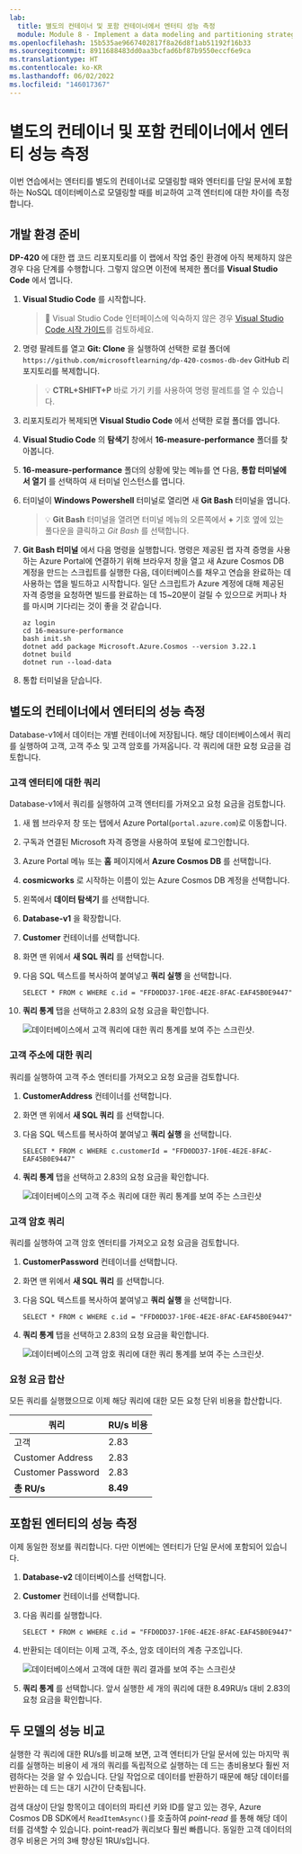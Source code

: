 ```yaml
---
lab:
  title: 별도의 컨테이너 및 포함 컨테이너에서 엔터티 성능 측정
  module: Module 8 - Implement a data modeling and partitioning strategy for Azure Cosmos DB SQL API
ms.openlocfilehash: 15b535ae9667402817f8a26d8f1ab51192f16b33
ms.sourcegitcommit: 8911688483dd0aa3bcfad6bf87b9550eccf6e9ca
ms.translationtype: HT
ms.contentlocale: ko-KR
ms.lasthandoff: 06/02/2022
ms.locfileid: "146017367"
---
```

# <a name="measure-performance-of-entities-in-separate-and-embeded-containers"></a>별도의 컨테이너 및 포함 컨테이너에서 엔터티 성능 측정

이번 연습에서는 엔터티를 별도의 컨테이너로 모델링할 때와 엔터티를 단일 문서에 포함하는 NoSQL 데이터베이스로 모델링할 때를 비교하여 고객 엔터티에 대한 차이를 측정합니다.

## <a name="prepare-your-development-environment"></a>개발 환경 준비

**DP-420** 에 대한 랩 코드 리포지토리를 이 랩에서 작업 중인 환경에 아직 복제하지 않은 경우 다음 단계를 수행합니다. 그렇지 않으면 이전에 복제한 폴더를 **Visual Studio Code** 에서 엽니다.

1. **Visual Studio Code** 를 시작합니다.

    > &#128221; Visual Studio Code 인터페이스에 익숙하지 않은 경우 [Visual Studio Code 시작 가이드][code.visualstudio.com/docs/getstarted]를 검토하세요.

1. 명령 팔레트를 열고 **Git: Clone** 을 실행하여 선택한 로컬 폴더에 ``https://github.com/microsoftlearning/dp-420-cosmos-db-dev`` GitHub 리포지토리를 복제합니다.

    > &#128161; **CTRL+SHIFT+P** 바로 가기 키를 사용하여 명령 팔레트를 열 수 있습니다.

1. 리포지토리가 복제되면 **Visual Studio Code** 에서 선택한 로컬 폴더를 엽니다.

1. **Visual Studio Code** 의 **탐색기** 창에서 **16-measure-performance** 폴더를 찾아봅니다.

1. **16-measure-performance** 폴더의 상황에 맞는 메뉴를 연 다음, **통합 터미널에서 열기** 를 선택하여 새 터미널 인스턴스를 엽니다.

1. 터미널이 **Windows Powershell** 터미널로 열리면 새 **Git Bash** 터미널을 엽니다.

    > &#128161; **Git Bash** 터미널을 열려면 터미널 메뉴의 오른쪽에서 **+** 기호 옆에 있는 풀다운을 클릭하고 *Git Bash* 를 선택합니다.

1. **Git Bash 터미널** 에서 다음 명령을 실행합니다. 명령은 제공된 랩 자격 증명을 사용하는 Azure Portal에 연결하기 위해 브라우저 창을 열고 새 Azure Cosmos DB 계정을 만드는 스크립트를 실행한 다음, 데이터베이스를 채우고 연습을 완료하는 데 사용하는 앱을 빌드하고 시작합니다. 일단 스크립트가 Azure 계정에 대해 제공된 자격 증명을 요청하면 빌드를 완료하는 데 15~20분이 걸릴 수 있으므로 커피나 차를 마시며 기다리는 것이 좋을 것 같습니다.

    ```
    az login
    cd 16-measure-performance
    bash init.sh
    dotnet add package Microsoft.Azure.Cosmos --version 3.22.1
    dotnet build
    dotnet run --load-data

    ```

1. 통합 터미널을 닫습니다.

## <a name="measure-performance-of-entities-in-separate-containers"></a>별도의 컨테이너에서 엔터티의 성능 측정

Database-v1에서 데이터는 개별 컨테이너에 저장됩니다. 해당 데이터베이스에서 쿼리를 실행하여 고객, 고객 주소 및 고객 암호를 가져옵니다. 각 쿼리에 대한 요청 요금을 검토합니다.

### <a name="query-for-customer-entity"></a>고객 엔터티에 대한 쿼리

Database-v1에서 쿼리를 실행하여 고객 엔터티를 가져오고 요청 요금을 검토합니다.

1. 새 웹 브라우저 창 또는 탭에서 Azure Portal(``portal.azure.com``)로 이동합니다.

1. 구독과 연결된 Microsoft 자격 증명을 사용하여 포털에 로그인합니다.

1. Azure Portal 메뉴 또는 **홈** 페이지에서 **Azure Cosmos DB** 를 선택합니다.
1. **cosmicworks** 로 시작하는 이름이 있는 Azure Cosmos DB 계정을 선택합니다.
1. 왼쪽에서 **데이터 탐색기** 를 선택합니다.
1. **Database-v1** 을 확장합니다.
1. **Customer** 컨테이너를 선택합니다.
1. 화면 맨 위에서 **새 SQL 쿼리** 를 선택합니다.
1. 다음 SQL 텍스트를 복사하여 붙여넣고 **쿼리 실행** 을 선택합니다.

    ```
    SELECT * FROM c WHERE c.id = "FFD0DD37-1F0E-4E2E-8FAC-EAF45B0E9447"
    ```

1. **쿼리 통계** 탭을 선택하고 2.83의 요청 요금을 확인합니다.

    ![데이터베이스에서 고객 쿼리에 대한 쿼리 통계를 보여 주는 스크린샷.](media/17-customer-query-v1.png)

### <a name="query-for-customer-address"></a>고객 주소에 대한 쿼리

쿼리를 실행하여 고객 주소 엔터티를 가져오고 요청 요금을 검토합니다.

1. **CustomerAddress** 컨테이너를 선택합니다.
1. 화면 맨 위에서 **새 SQL 쿼리** 를 선택합니다.
1. 다음 SQL 텍스트를 복사하여 붙여넣고 **쿼리 실행** 을 선택합니다.

    ```
    SELECT * FROM c WHERE c.customerId = "FFD0DD37-1F0E-4E2E-8FAC-EAF45B0E9447"
    ```

1. **쿼리 통계** 탭을 선택하고 2.83의 요청 요금을 확인합니다.

    ![데이터베이스의 고객 주소 쿼리에 대한 쿼리 통계를 보여 주는 스크린샷](media/17-customer-address-query-v1.png)

### <a name="query-for-customer-password"></a>고객 암호 쿼리

쿼리를 실행하여 고객 암호 엔터티를 가져오고 요청 요금을 검토합니다.

1. **CustomerPassword** 컨테이너를 선택합니다.
1. 화면 맨 위에서 **새 SQL 쿼리** 를 선택합니다.
1. 다음 SQL 텍스트를 복사하여 붙여넣고 **쿼리 실행** 을 선택합니다.

    ```
    SELECT * FROM c WHERE c.id = "FFD0DD37-1F0E-4E2E-8FAC-EAF45B0E9447"
    ```

1. **쿼리 통계** 탭을 선택하고 2.83의 요청 요금을 확인합니다.

    ![데이터베이스의 고객 암호 쿼리에 대한 쿼리 통계를 보여 주는 스크린샷.](media/17-customer-password-query-v1.png)

### <a name="add-up-the-request-charges"></a>요청 요금 합산

모든 쿼리를 실행했으므로 이제 해당 쿼리에 대한 모든 요청 단위 비용을 합산합니다.

|**쿼리**|**RU/s 비용**|
|---------|---------|
|고객|2.83|
|Customer Address|2.83|
|Customer Password|2.83|
|**총 RU/s**|**8.49**|

## <a name="measure-performance-of-embedded-entities"></a>포함된 엔터티의 성능 측정

이제 동일한 정보를 쿼리합니다. 다만 이번에는 엔터티가 단일 문서에 포함되어 있습니다.

1. **Database-v2** 데이터베이스를 선택합니다.
1. **Customer** 컨테이너를 선택합니다.
1. 다음 쿼리를 실행합니다. 

    ```
    SELECT * FROM c WHERE c.id = "FFD0DD37-1F0E-4E2E-8FAC-EAF45B0E9447"
    ```

1. 반환되는 데이터는 이제 고객, 주소, 암호 데이터의 계층 구조입니다.

    ![데이터베이스에서 고객에 대한 쿼리 결과를 보여 주는 스크린샷](media/17-customer-query-v2.png)

1. **쿼리 통계** 를 선택합니다. 앞서 실행한 세 개의 쿼리에 대한 8.49RU/s 대비 2.83의 요청 요금을 확인합니다.

## <a name="compare-the-performance-of-the-two-models"></a>두 모델의 성능 비교

실행한 각 쿼리에 대한 RU/s를 비교해 보면, 고객 엔터티가 단일 문서에 있는 마지막 쿼리를 실행하는 비용이 세 개의 쿼리를 독립적으로 실행하는 데 드는 총비용보다 훨씬 저렴하다는 것을 알 수 있습니다. 단일 작업으로 데이터를 반환하기 때문에 해당 데이터를 반환하는 데 드는 대기 시간이 단축됩니다.

검색 대상이 단일 항목이고 데이터의 파티션 키와 ID를 알고 있는 경우, Azure Cosmos DB SDK에서 `ReadItemAsync()`를 호출하여 *point-read* 를 통해 해당 데이터를 검색할 수 있습니다. point-read가 쿼리보다 훨씬 빠릅니다. 동일한 고객 데이터의 경우 비용은 거의 3배 향상된 1RU/s입니다.

[code.visualstudio.com/docs/getstarted]: https://code.visualstudio.com/docs/getstarted/tips-and-tricks
